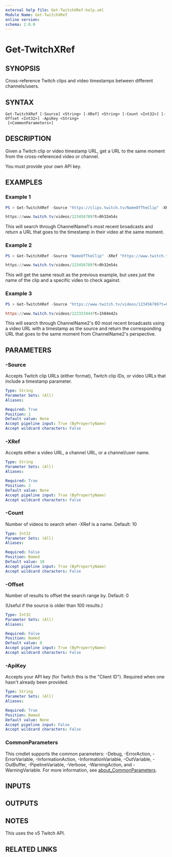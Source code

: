 ```yaml
---
external help file: Get-TwitchXRef-help.xml
Module Name: Get-TwitchXRef
online version:
schema: 2.0.0
---
```


# Get-TwitchXRef

## SYNOPSIS
Cross-reference Twitch clips and video timestamps between different channels/users.

## SYNTAX

```
Get-TwitchXRef [-Source] <String> [-XRef] <String> [-Count <Int32>] [-Offset <Int32>] -ApiKey <String>
 [<CommonParameters>]
```

## DESCRIPTION
Given a Twitch clip or video timestamp URL, get a URL to the same moment from the cross-referenced video or channel.

You must provide your own API key.

## EXAMPLES

### Example 1
```powershell
PS > Get-TwitchXRef -Source "https://clips.twitch.tv/NameOfTheClip" -XRef "ChannelName1" -ApiKey "1234567890abcdefghijklmnopqrst"

https://www.twitch.tv/videos/123456789?t=0h32m54s
```

This will search through ChannelName1's most recent broadcasts and return a URL that goes to the timestamp in their video at the same moment.

### Example 2
```powershell
PS > Get-TwitchXRef -Source "NameOfTheClip" -XRef "https://www.twitch.tv/videos/123456789"

https://www.twitch.tv/videos/123456789?t=0h32m54s
```

This will get the same result as the previous example, but uses just the name of the clip and a specific video to check against.

### Example 3
```powershell
PS > Get-TwitchXRef -Source "https://www.twitch.tv/videos/123456789?t=0h32m54s" -XRef "https://www.twitch.tv/ChannelName2" -Count 60

https://www.twitch.tv/videos/122333444?t=1h04m42s
```

This will search through ChannelName2's 60 most recent broadcasts using a video URL with a timestamp as the source and return the corresponding URL that goes to the same moment from ChannelName2's perspective.

## PARAMETERS

### -Source
Accepts Twitch clip URLs (either format), Twitch clip IDs, or video URLs that include a timestamp parameter.

```yaml
Type: String
Parameter Sets: (All)
Aliases:

Required: True
Position: 1
Default value: None
Accept pipeline input: True (ByPropertyName)
Accept wildcard characters: False
```

### -XRef
Accepts either a video URL, a channel URL, or a channel/user name.

```yaml
Type: String
Parameter Sets: (All)
Aliases:

Required: True
Position: 2
Default value: None
Accept pipeline input: True (ByPropertyName)
Accept wildcard characters: False
```

### -Count
Number of videos to search when -XRef is a name.
Default: 10

```yaml
Type: Int32
Parameter Sets: (All)
Aliases:

Required: False
Position: Named
Default value: 10
Accept pipeline input: True (ByPropertyName)
Accept wildcard characters: False
```

### -Offset
Number of results to offset the search range by.
Default: 0

(Useful if the source is older than 100 results.)

```yaml
Type: Int32
Parameter Sets: (All)
Aliases:

Required: False
Position: Named
Default value: 0
Accept pipeline input: True (ByPropertyName)
Accept wildcard characters: False
```

### -ApiKey
Accepts your API key (for Twitch this is the "Client ID"). Required when one hasn't already been provided.

```yaml
Type: String
Parameter Sets: (All)
Aliases:

Required: True
Position: Named
Default value: None
Accept pipeline input: False
Accept wildcard characters: False
```

### CommonParameters
This cmdlet supports the common parameters: -Debug, -ErrorAction, -ErrorVariable, -InformationAction, -InformationVariable, -OutVariable, -OutBuffer, -PipelineVariable, -Verbose, -WarningAction, and -WarningVariable. For more information, see [about_CommonParameters](http://go.microsoft.com/fwlink/?LinkID=113216).

## INPUTS

## OUTPUTS

## NOTES
This uses the v5 Twitch API.

## RELATED LINKS
